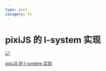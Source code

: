 ```yaml
---
type: post
category: fe
---
```

# pixiJS 的 l-system 实现

![](https://i0.hdslb.com/bfs/archive/a0a9d5e73809d1a5b41a45cb848575b9af54c865.jpg@320w_200h_100Q_1c.webp)

[pixiJS 的 l-system 实现](https://www.bilibili.com/video/av28166320)